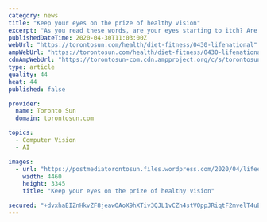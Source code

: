 ```yaml
---
category: news
title: "Keep your eyes on the prize of healthy vision"
excerpt: "As you read these words, are your eyes starting to itch? Are you squinting at your screen as words become blurred?And have you noticed your eyesight is getting worse now that you are working from"
publishedDateTime: 2020-04-30T11:03:00Z
webUrl: "https://torontosun.com/health/diet-fitness/0430-lifenational"
ampWebUrl: "https://torontosun.com/health/diet-fitness/0430-lifenational/amp"
cdnAmpWebUrl: "https://torontosun-com.cdn.ampproject.org/c/s/torontosun.com/health/diet-fitness/0430-lifenational/amp"
type: article
quality: 44
heat: 44
published: false

provider:
  name: Toronto Sun
  domain: torontosun.com

topics:
  - Computer Vision
  - AI

images:
  - url: "https://postmediatorontosun.files.wordpress.com/2020/04/lifeeyestraingettyimages-1152767903-e1588180136652.jpg"
    width: 4460
    height: 3345
    title: "Keep your eyes on the prize of healthy vision"

secured: "+dvxhaEIZnHkvZF8jeawOAoX9hXTiv3QJL1vCZh4stVOppJRiqtF2mvelT4uE0JuBBQKGAgxpI4VZUi3uHZvDHq6yao5H8SDiDdpSI7W9YnQR77xhK6MD2njd7F3ClGjqhjB8gE2smLDmpWE6pH0CXjdd9qTezyVUlRYL9fLOMrOnAh0dBmAYuTUGlV2OCWokF2xGa1q6/v0zEwl9rSGjWP0RxUt56BWYwFImy7eJ8WdaNTR1wAuJYA+46QJDEwNZxEi3SBrg5SfyxQy1Ou92jye7bnUe16uqyavQriH2hepQN+MvagP/GneigKEY6gn0pJmbmrao6JYuJkRllld1uw6r3IgaDMA4fxpV+mUYbdwSdqDzrBJPbTFyF4BggA0/DrnY1lmhDlnWCf/B7CoMwS+k2f6zOjbY+bJNz3242ixwftplMtLFF9opsoXSmx66sFZ2vKipr54FUyPUvMF0S2q/JltehGd+gOT796XFnY=;fGAcqm94aoEhtEmEm8b/xw=="
---
```


